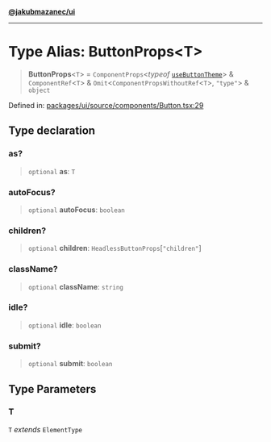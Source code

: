 [**@jakubmazanec/ui**](../README.md)

---

# Type Alias: ButtonProps\<T\>

> **ButtonProps**\<`T`\> = `ComponentProps`\<_typeof_
> [`useButtonTheme`](../variables/useButtonTheme.md)\> & `ComponentRef`\<`T`\> &
> `Omit`\<`ComponentPropsWithoutRef`\<`T`\>, `"type"`\> & `object`

Defined in:
[packages/ui/source/components/Button.tsx:29](https://github.com/jakubmazanec/tools/blob/a1a5edf56256b0aa4e209cc73bc7a07f5d7fc236/packages/ui/source/components/Button.tsx#L29)

## Type declaration

### as?

> `optional` **as**: `T`

### autoFocus?

> `optional` **autoFocus**: `boolean`

### children?

> `optional` **children**: `HeadlessButtonProps`\[`"children"`\]

### className?

> `optional` **className**: `string`

### idle?

> `optional` **idle**: `boolean`

### submit?

> `optional` **submit**: `boolean`

## Type Parameters

### T

`T` _extends_ `ElementType`
